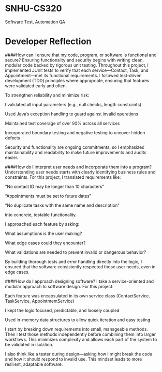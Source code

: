 # SNHU-CS320
Software Test, Automation QA

# Developer Reflection

####How can I ensure that my code, program, or software is functional and secure?
Ensuring functionality and security begins with writing clean, modular code backed by rigorous unit testing. Throughout this project, I implemented JUnit tests to verify that each service—Contact, Task, and Appointment—met its functional requirements. I followed test-driven development (TDD) principles where appropriate, ensuring that features were validated early and often.

To strengthen reliability and minimize risk:

I validated all input parameters (e.g., null checks, length constraints)

Used Java’s exception handling to guard against invalid operations

Maintained test coverage of over 90% across all services

Incorporated boundary testing and negative testing to uncover hidden defects

Security and functionality are ongoing commitments, so I emphasized maintainability and readability to make future improvements and audits easier.

####How do I interpret user needs and incorporate them into a program?
Understanding user needs starts with clearly identifying business rules and constraints. For this project, I translated requirements like:

“No contact ID may be longer than 10 characters”

“Appointments must be set to future dates”

“No duplicate tasks with the same name and description”

into concrete, testable functionality.

I approached each feature by asking:

What assumptions is the user making?

What edge cases could they encounter?

What validations are needed to prevent invalid or dangerous behavior?

By building thorough tests and error handling directly into the logic, I ensured that the software consistently respected those user needs, even in edge cases.

####How do I approach designing software?
I take a service-oriented and modular approach to software design. For this project:

Each feature was encapsulated in its own service class (ContactService, TaskService, AppointmentService)

I kept the logic focused, predictable, and loosely coupled

Used in-memory data structures to allow quick iteration and easy testing

I start by breaking down requirements into small, manageable methods. Then I test those methods independently before combining them into larger workflows. This minimizes complexity and allows each part of the system to be validated in isolation.

I also think like a tester during design—asking how I might break the code and how it should respond to invalid use. This mindset leads to more resilient, adaptable software.

